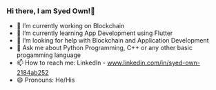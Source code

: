 ### Hi there, I am Syed Own!👋



- 🔭 I’m currently working on Blockchain
- 🌱 I’m currently learning App Development using Flutter
- 🤔 I’m looking for help with Blockchain and Application Development
- 💬 Ask me about Python Programming, C++ or any other basic progamming language
- 📫 How to reach me: LinkedIn - www.linkedin.com/in/syed-own-2184ab252
- 😄 Pronouns: He/His
<!-- - ⚡ Fun fact: 
-->
